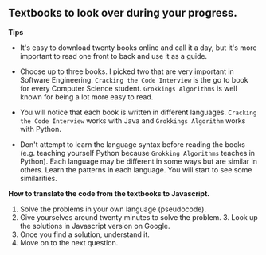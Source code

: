 ## Textbooks to look over during your progress.

**Tips**

- It's easy to download twenty books online and call it a day, but it's more important to read one front to back and use it as a guide.

- Choose up to three books. I picked two that are very important in Software Engineering. `Cracking the Code Interview` is the go to book for every Computer Science student. `Grokkings Algorithms` is well known for being a lot more easy to read.

- You will notice that each book is written in different languages. `Cracking the Code Interview` works with Java and `Grokkings Algorithm` works with Python. 

- Don't attempt to learn the language syntax before reading the books (e.g. teaching yourself Python because `Grokking Algorithms` teaches in Python). Each language may be different in some ways but are similar in others. Learn the patterns in each language. You will start to see some similarities. 

**How to translate the code from the textbooks to Javascript.**

1. Solve the problems in your own language (pseudocode).
2. Give yourselves around twenty minutes to solve the problem. 3. Look up the solutions in Javascript version on Google.
4. Once you find a solution, understand it.
5. Move on to the next question.

